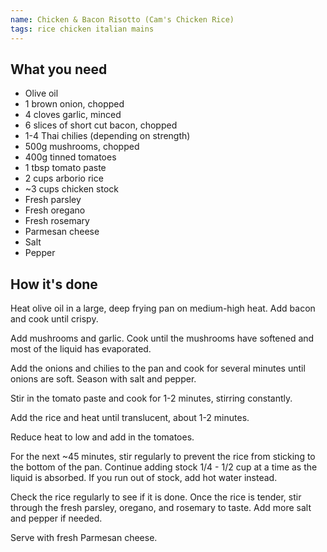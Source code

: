 ```yaml
---
name: Chicken & Bacon Risotto (Cam's Chicken Rice)
tags: rice chicken italian mains
---
```


## What you need

* Olive oil
* 1 brown onion, chopped
* 4 cloves garlic, minced
* 6 slices of short cut bacon, chopped
* 1-4 Thai chilies (depending on strength)
* 500g mushrooms, chopped
* 400g tinned tomatoes
* 1 tbsp tomato paste
* 2 cups arborio rice
* ~3 cups chicken stock
* Fresh parsley
* Fresh oregano
* Fresh rosemary
* Parmesan cheese
* Salt
* Pepper

<!-- break -->

## How it's done

Heat olive oil in a large, deep frying pan on medium-high heat. Add bacon and cook until crispy.

Add mushrooms and garlic. Cook until the mushrooms have softened and most of the liquid has evaporated.

Add the onions and chilies to the pan and cook for several minutes until onions are soft. Season with salt and pepper.

Stir in the tomato paste and cook for 1-2 minutes, stirring constantly.

Add the rice and heat until translucent, about 1-2 minutes.

Reduce heat to low and add in the tomatoes.

For the next ~45 minutes, stir regularly to prevent the rice from sticking to the bottom of the pan. Continue adding stock 1/4 - 1/2 cup at a time as the liquid is absorbed. If you run out of stock, add hot water instead.

Check the rice regularly to see if it is done. Once the rice is tender, stir through the fresh parsley, oregano, and rosemary to taste. Add more salt and pepper if needed.

Serve with fresh Parmesan cheese.
